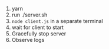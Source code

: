1. yarn
2. run ./server.sh
3. `node client.js` in a separate terminal
4. wait for client to start
5. Gracefully stop server
6. Observe logs
